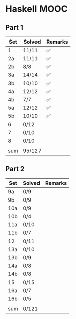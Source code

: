 # Haskell MOOC

## Part 1

| Set | Solved | Remarks |
| --- | ------ | ------- |
| 1   | 11/11  | ✅      |
| 2a  | 11/11  | ✅      |
| 2b  | 8/8    | ✅      |
| 3a  | 14/14  | ✅      |
| 3b  | 10/10  | ✅      |
| 4a  | 12/12  | ✅      |
| 4b  | 7/7    | ✅      |
| 5a  | 12/12  | ✅      |
| 5b  | 10/10  | ✅      |
| 6   | 0/12   |         |
| 7   | 0/10   |         |
| 8   | 0/10   |         |
|     |        |         |
| sum | 95/127 |         |

## Part 2

| Set | Solved | Remarks |
| --- | ------ | ------- |
| 9a  | 0/9    |         |
| 9b  | 0/9    |         |
| 10a | 0/9    |         |
| 10b | 0/4    |         |
| 11a | 0/10   |         |
| 11b | 0/7    |         |
| 12  | 0/11   |         |
| 13a | 0/10   |         |
| 13b | 0/9    |         |
| 14a | 0/8    |         |
| 14b | 0/8    |         |
| 15  | 0/15   |         |
| 16a | 0/7    |         |
| 16b | 0/5    |         |
|     |        |         |
| sum | 0/121  |         |

